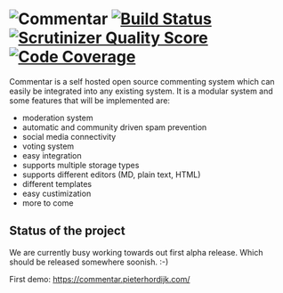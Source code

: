 ![Commentar](http://i.imgur.com/CZtGVpx.gif) 
[![Build Status](https://travis-ci.org/Commentar/Commentar.png?branch=master)](https://travis-ci.org/Commentar/Commentar) [![Scrutinizer Quality Score](https://scrutinizer-ci.com/g/Commentar/Commentar/badges/quality-score.png?s=daa8f4827fcd6930dfd91e68fda836e495eab055)](https://scrutinizer-ci.com/g/Commentar/Commentar/) [![Code Coverage](https://scrutinizer-ci.com/g/Commentar/Commentar/badges/coverage.png?s=dfeb7b2ccea63ee40d71c3b043cb8822e374a5bf)](https://scrutinizer-ci.com/g/Commentar/Commentar/)
=

Commentar is a self hosted open source commenting system which can easily be integrated into any existing system. It is a modular system and some features that will be implemented are:

- moderation system
- automatic and community driven spam prevention
- social media connectivity
- voting system
- easy integration
- supports multiple storage types
- supports different editors (MD, plain text, HTML)
- different templates
- easy custimization
- more to come


Status of the project
-

We are currently busy working towards out first alpha release. Which should be released somewhere soonish. :-)

First demo: https://commentar.pieterhordijk.com/

